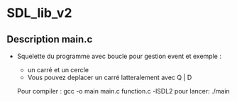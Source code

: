 # SDL_lib_v2

## Description main.c
- Squelette du programme avec boucle pour gestion event et exemple  :
  - un carré et un cercle
  - Vous pouvez deplacer un carré latteralement avec Q | D
  
  Pour compiler : gcc -o main main.c function.c -lSDL2
  pour lancer: ./main

